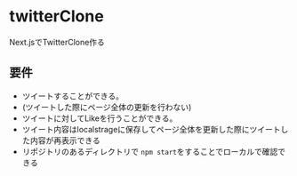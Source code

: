 # twitterClone
Next.jsでTwitterClone作る

要件
-----------------------
- ツイートすることができる。
- (ツイートした際にページ全体の更新を行わない)
- ツイートに対してLikeを行うことができる。
- ツイート内容はlocalstrageに保存してページ全体を更新した際にツイートした内容が再表示できる
- リポジトリのあるディレクトリで `npm start`をすることでローカルで確認できる
